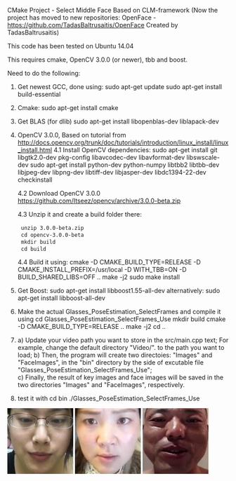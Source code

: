 CMake Project - Select Middle Face Based on CLM-framework (Now the project has moved to new repositories: OpenFace - https://github.com/TadasBaltrusaitis/OpenFace Created by TadasBaltrusaitis) 



This code has been tested on Ubuntu 14.04

This requires cmake, OpenCV 3.0.0 (or newer), tbb and boost.

Need to do the following:

1. Get newest GCC, done using:
	sudo apt-get update
	sudo apt-get install build-essential

2. Cmake: sudo apt-get install cmake

3. Get BLAS (for dlib)
	sudo apt-get install libopenblas-dev liblapack-dev 

4. OpenCV 3.0.0, Based on tutorial from http://docs.opencv.org/trunk/doc/tutorials/introduction/linux_install/linux_install.html
	4.1 Install OpenCV dependencies:
	sudo apt-get install git libgtk2.0-dev pkg-config libavcodec-dev libavformat-dev libswscale-dev
    	sudo apt-get install python-dev python-numpy libtbb2 libtbb-dev libjpeg-dev libpng-dev libtiff-dev libjasper-dev libdc1394-22-dev checkinstall

	4.2 Download OpenCV 3.0.0 https://github.com/Itseez/opencv/archive/3.0.0-beta.zip

	4.3 Unzip it and create a build folder there:
	
		unzip 3.0.0-beta.zip
		cd opencv-3.0.0-beta
		mkdir build
		cd build

	4.4 Build it using: 
		cmake -D CMAKE_BUILD_TYPE=RELEASE -D CMAKE_INSTALL_PREFIX=/usr/local -D WITH_TBB=ON -D BUILD_SHARED_LIBS=OFF ..
		make -j2
		sudo make install	
	
5. Get Boost: sudo apt-get install libboost1.55-all-dev
	alternatively: sudo apt-get install libboost-all-dev


6. Make the actual Glasses_PoseEstimation_SelectFrames and compile it using
	cd Glasses_PoseEstimation_SelectFrames_Use
	mkdir build
	cmake -D CMAKE_BUILD_TYPE=RELEASE .. 
	make -j2
	cd ..

7. a) Update your video path you want to store in the src/main.cpp text;
      For example, change the default directory "Video/". to the path you want to load;
   b) Then, the program will create two directoies: "Images" and "FaceImages", in the "bin" directory by the side of excutable file "Glasses_PoseEstimation_SelectFrames_Use";  
   c) Finally, the result of key images and face images will be saved  in the two directories "Images" and "FaceImages", respectively.

8. test it with 
	cd bin
	./Glasses_PoseEstimation_SelectFrames_Use

<img src="https://github.com/ClarkWang12/SelectMiddleFace/blob/master/SelectMiddleFace_Use/bin/FaceImages/6020763_2.jpg" height="150" width="150" >
<img src="https://github.com/ClarkWang12/SelectMiddleFace/blob/master/SelectMiddleFace_Use/bin/FaceImages/6020535_4.jpg" height="150" width="150" >
<img src="https://github.com/ClarkWang12/SelectMiddleFace/blob/master/SelectMiddleFace_Use/bin/FaceImages/6020834_2.jpg" height="150" width="150" >
